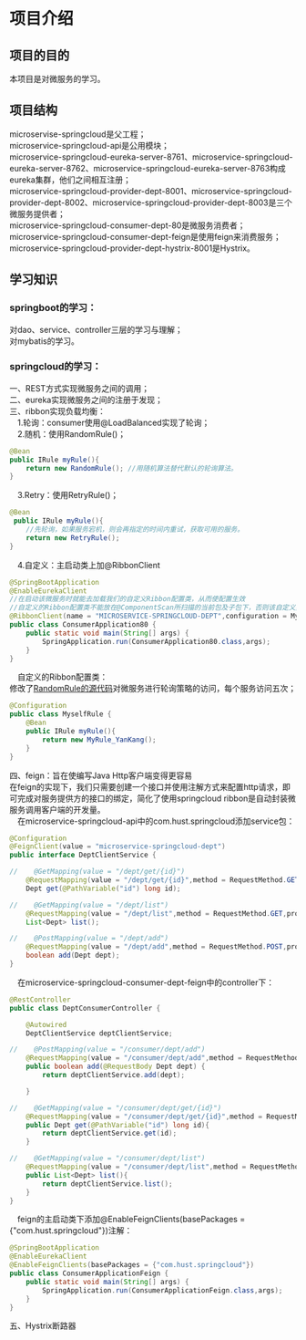 # 项目介绍
## 项目的目的
本项目是对微服务的学习。
## 项目结构
microservise-springcloud是父工程；  
microservice-springcloud-api是公用模块；  
microservice-springcloud-eureka-server-8761、microservice-springcloud-eureka-server-8762、microservice-springcloud-eureka-server-8763构成
eureka集群，他们之间相互注册；  
microservice-springcloud-provider-dept-8001、microservice-springcloud-provider-dept-8002、microservice-springcloud-provider-dept-8003是三个微服务提供者；  
microservice-springcloud-consumer-dept-80是微服务消费者；   
microservice-springcloud-consumer-dept-feign是使用feign来消费服务；  
microservice-springcloud-provider-dept-hystrix-8001是Hystrix。
## 学习知识
### springboot的学习：
对dao、service、controller三层的学习与理解；  
对mybatis的学习。 
### springcloud的学习：
一、REST方式实现微服务之间的调用；  
二、eureka实现微服务之间的注册于发现；  
三、ribbon实现负载均衡：   
&emsp;1.轮询：consumer使用@LoadBalanced实现了轮询；    
&emsp;2.随机：使用RandomRule()；   
```java
@Bean    
public IRule myRule(){   
    return new RandomRule(); //用随机算法替代默认的轮询算法。  
}
```
&emsp;3.Retry：使用RetryRule()；
```java
@Bean
 public IRule myRule(){
    //先轮询，如果服务宕机，则会再指定的时间内重试，获取可用的服务。
    return new RetryRule();
}
```
&emsp;4.自定义：主启动类上加@RibbonClient
```java
@SpringBootApplication
@EnableEurekaClient
//在启动该微服务时就能去加载我们的自定义Ribbon配置类，从而使配置生效
//自定义的Ribbon配置类不能放在@ComponentScan所扫描的当前包及子包下，否则该自定义类就会被所有的Ribbon客户端所共享。
@RibbonClient(name = "MICROSERVICE-SPRINGCLOUD-DEPT",configuration = MyselfRule.class)
public class ConsumerApplication80 {
    public static void main(String[] args) {
        SpringApplication.run(ConsumerApplication80.class,args);
    }
}
```
&emsp;自定义的Ribbon配置类：    
修改了[RandomRule的源代码](https://github.com/Netflix/ribbon/blob/master/ribbon-loadbalancer/src/main/java/com/netflix/loadbalancer/RandomRule.java)对微服务进行轮询策略的访问，每个服务访问五次；
```java
@Configuration
public class MyselfRule {
    @Bean
    public IRule myRule(){
        return new MyRule_YanKang();
    }
}
```
四、feign：旨在使编写Java Http客户端变得更容易  
在feign的实现下，我们只需要创建一个接口并使用注解方式来配置http请求，即可完成对服务提供方的接口的绑定，简化了使用springcloud ribbon是自动封装微服务调用客户端的开发量。   
&emsp;在microservice-springcloud-api中的com.hust.springcloud添加service包：  
```java
@Configuration
@FeignClient(value = "microservice-springcloud-dept")
public interface DeptClientService {

//    @GetMapping(value = "/dept/get/{id}")
    @RequestMapping(value = "/dept/get/{id}",method = RequestMethod.GET,produces = "application/json; charset=UTF-8")
    Dept get(@PathVariable("id") long id);

//    @GetMapping(value = "/dept/list")
    @RequestMapping(value = "/dept/list",method = RequestMethod.GET,produces = "application/json; charset=UTF-8")
    List<Dept> list();

//    @PostMapping(value = "/dept/add")
    @RequestMapping(value = "/dept/add",method = RequestMethod.POST,produces = "application/json; charset=UTF-8")
    boolean add(Dept dept);
}
```
&emsp;在microservice-springcloud-consumer-dept-feign中的controller下：
```java
@RestController
public class DeptConsumerController {

    @Autowired
    DeptClientService deptClientService;

//    @PostMapping(value = "/consumer/dept/add")
    @RequestMapping(value = "/consumer/dept/add",method = RequestMethod.POST)
    public boolean add(@RequestBody Dept dept) {
        return deptClientService.add(dept);

    }

//    @GetMapping(value = "/consumer/dept/get/{id}")
    @RequestMapping(value = "/consumer/dept/get/{id}",method = RequestMethod.GET)
    public Dept get(@PathVariable("id") long id){
        return deptClientService.get(id);
    }

//    @GetMapping(value = "/consumer/dept/list")
    @RequestMapping(value = "/consumer/dept/list",method = RequestMethod.GET)
    public List<Dept> list(){
        return deptClientService.list();
    }
}
```
&emsp;feign的主启动类下添加@EnableFeignClients(basePackages = {"com.hust.springcloud"})注解：
```java
@SpringBootApplication
@EnableEurekaClient
@EnableFeignClients(basePackages = {"com.hust.springcloud"})
public class ConsumerApplicationFeign {
    public static void main(String[] args) {
        SpringApplication.run(ConsumerApplicationFeign.class,args);
    }
}
```
五、Hystrix断路器



